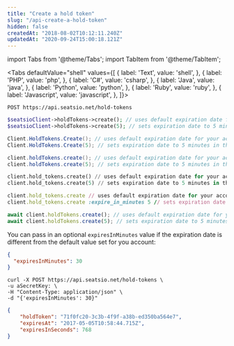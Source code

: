 ```yaml
---
title: "Create a hold token"
slug: "/api-create-a-hold-token"
hidden: false
createdAt: "2018-08-02T10:12:11.240Z"
updatedAt: "2020-09-24T15:00:18.121Z"
---
```


import Tabs from '@theme/Tabs';
import TabItem from '@theme/TabItem';




<Tabs 
  defaultValue="shell"
  values={[
{ label: 'Text', value: 'shell', },
{ label: 'PHP', value: 'php', },
{ label: 'C#', value: 'csharp', },
{ label: 'Java', value: 'java', },
{ label: 'Python', value: 'python', },
{ label: 'Ruby', value: 'ruby', },
{ label: 'Javascript', value: 'javascript', },
]}>
<TabItem value='shell'>

```shell
POST https://api.seatsio.net/hold-tokens
```

</TabItem>
<TabItem value='php'>

```php
$seatsioClient->holdTokens->create(); // uses default expiration date for your account
$seatsioClient->holdTokens->create(5); // sets expiration date to 5 minutes in the future
```

</TabItem>
<TabItem value='csharp'>

```csharp
Client.HoldTokens.Create(); // uses default expiration date for your account
Client.HoldTokens.Create(5); // sets expiration date to 5 minutes in the future
```

</TabItem>
<TabItem value='java'>

```java
client.holdTokens.create(); // uses default expiration date for your account
client.holdTokens.create(5); // sets expiration date to 5 minutes in the future
```

</TabItem>
<TabItem value='python'>

```python
client.hold_tokens.create() // uses default expiration date for your account
client.hold_tokens.create(5) // sets expiration date to 5 minutes in the future
```

</TabItem>
<TabItem value='ruby'>

```ruby
client.hold_tokens.create // uses default expiration date for your account
client.hold_tokens.create :expire_in_minutes 5 // sets expiration date to 5 minutes in the future
```

</TabItem>
<TabItem value='javascript'>

```javascript
await client.holdTokens.create(); // uses default expiration date for your account
await client.holdTokens.create(5); // sets expiration date to 5 minutes in the future
```

</TabItem>
</Tabs>



You can pass in an optional `expiresInMinutes` value if the expiration date is different from the default value set for you account:

```json
{
  "expiresInMinutes": 30
}
```



```shell
curl -X POST https://api.seatsio.net/hold-tokens \
-u aSecretKey: \
-H "Content-Type: application/json" \
-d "{'expiresInMinutes': 30}"
```



```json
{    
    "holdToken": "71f0fc20-3c3b-4f9f-a38b-ed350ba564e7",
    "expiresAt": "2017-05-05T10:58:44.715Z",
    "expiresInSeconds": 768
}
```

